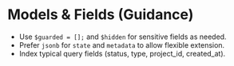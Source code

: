 # Models & Fields (Guidance)
- Use `$guarded = [];` and `$hidden` for sensitive fields as needed.
- Prefer `jsonb` for `state` and `metadata` to allow flexible extension.
- Index typical query fields (status, type, project_id, created_at).
